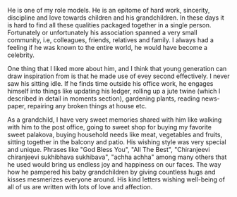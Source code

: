 He is one of my role models. He is an epitome of hard work, sincerity, discipline and love towards children and his grandchildren. In
these days it is hard to find all these qualities packaged together in a single person. Fortunately or unfortunately his association spanned
a very small community, i.e, colleagues, friends, relatives and family. I always had a feeling if he was known to the entire world, he would
have become a celebrity. 

One thing that I liked more about him, and I think that young generation can draw inspiration from is that he made use of evey second effectively.
I never saw his sitting idle. If he finds time outside his office work, he engages himself into things like updating his ledger, rolling up a jute twine (which I described in detail in moments section),
gardening plants, reading news-paper, repairing any broken things at house etc.

As a grandchild, I have very sweet memories shared with him like walking with him to the post office, going to sweet shop for buying my favorite sweet palakova, 
buying household needs like meat, vegetables and fruits, sitting together in the balcony and patio. His wishing style was very special and unique.
Phrases like "God Bless You", "All The Best", "Chiranjeevi chiranjeevi sukhibhava sukhibava", "achha achha" among many others that he used would bring us
endless joy and happiness on our faces. The way how he pampered his baby grandchildren by giving countless hugs and kisses mesmerizes everyone around. His kind letters
wishing well-being of all of us are written with lots of love and affection. 



